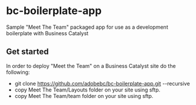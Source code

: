 # bc-boilerplate-app

Sample "Meet The Team" packaged app for use as a development boilerplate with Business Catalyst

## Get started

In order to deploy "Meet the Team" on a Business Catalyst site do the following:

+ git clone https://github.com/adobebc/bc-boilerplate-app.git --recursive
+ copy Meet The Team/Layouts folder on your site using sftp.
+ copy Meet The Team/team folder on your site using sftp.
